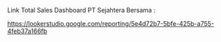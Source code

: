 Link Total Sales Dashboard PT Sejahtera Bersama :

https://lookerstudio.google.com/reporting/5e4d72b7-5bfe-425b-a755-4feb37a166fb
